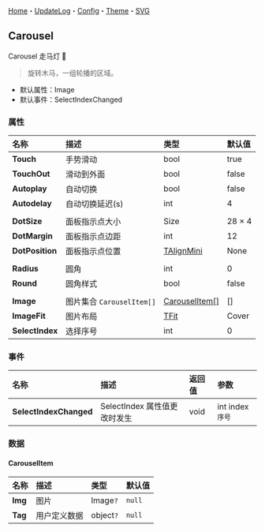 ﻿[Home](../Home.md)・[UpdateLog](../UpdateLog.md)・[Config](../Config.md)・[Theme](../Theme.md)・[SVG](../SVG.md)

## Carousel

Carousel 走马灯 👚

> 旋转木马，一组轮播的区域。

- 默认属性：Image
- 默认事件：SelectIndexChanged

### 属性

名称 | 描述 | 类型 | 默认值 |
:--|:--|:--|:--|
**Touch** | 手势滑动 | bool | true |
**TouchOut** | 滑动到外面 | bool | false |
**Autoplay** | 自动切换 | bool | false |
**Autodelay** | 自动切换延迟(s) | int | 4 |
||||
**DotSize** | 面板指示点大小 | Size | 28 × 4 |
**DotMargin** | 面板指示点边距 | int | 12 |
**DotPosition** | 面板指示点位置 | [TAlignMini](Enum.md#talignmini) | None |
||||
**Radius** | 圆角 | int | 0 |
**Round** | 圆角样式 | bool | false |
||||
**Image** | 图片集合 `CarouselItem[]` | [CarouselItem[]](#carouselitem) | [] |
**ImageFit** | 图片布局 | [TFit](Enum.md#tfit) | Cover |
**SelectIndex** | 选择序号 | int | 0 |

### 事件

名称 | 描述 | 返回值 | 参数 |
:--|:--|:--|:--|
**SelectIndexChanged** | SelectIndex 属性值更改时发生 | void | int index `序号` |

### 数据

#### CarouselItem

名称 | 描述 | 类型 | 默认值 |
:--|:--|:--|:--|
**Img** | 图片 | Image`?` | `null` |
**Tag** | 用户定义数据 | object`?` | `null` |